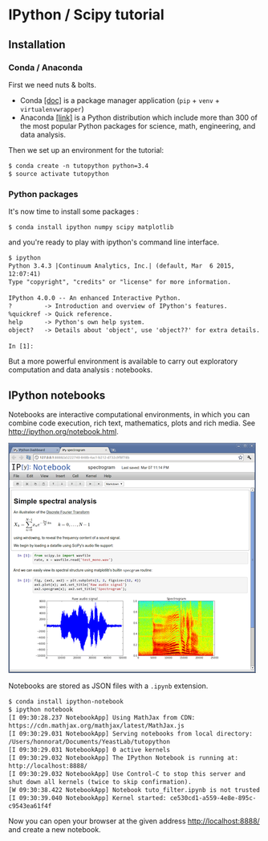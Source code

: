 # IPython / Scipy tutorial

## Installation

### Conda / Anaconda

First we need nuts & bolts.

- Conda [[doc]](http://conda.pydata.org/docs) is a package manager application (``pip`` + ``venv`` + ``virtualenvwrapper``)
- Anaconda [[link]](https://www.continuum.io/downloads) is a Python distribution which include more than 300 of the most popular Python packages for science,
math, engineering, and data analysis.

Then we set up an environment for the tutorial:

	$ conda create -n tutopython python=3.4
	$ source activate tutopython

	
### Python packages

It's now time to install some packages :

	$ conda install ipython numpy scipy matplotlib

and you're ready to play with ipython's command line interface.

	$ ipython
	Python 3.4.3 |Continuum Analytics, Inc.| (default, Mar  6 2015, 12:07:41)
	Type "copyright", "credits" or "license" for more information.
	
	IPython 4.0.0 -- An enhanced Interactive Python.
	?         -> Introduction and overview of IPython's features.
	%quickref -> Quick reference.
	help      -> Python's own help system.
	object?   -> Details about 'object', use 'object??' for extra details.
	
	In [1]:	

But a more powerful environment is available to carry out exploratory computation and data analysis : notebooks.

## IPython notebooks

Notebooks are interactive computational environments, in which you can combine code execution, rich text, mathematics, plots and rich media. See <http://ipython.org/notebook.html>. 

 ![illustration](images/notebook-sample.png)
 
Notebooks are stored as JSON files with a ``.ipynb`` extension.
 
 	$ conda install ipython-notebook
 	$ ipython notebook
	[I 09:30:28.237 NotebookApp] Using MathJax from CDN: https://cdn.mathjax.org/mathjax/latest/MathJax.js
	[I 09:30:29.031 NotebookApp] Serving notebooks from local directory: /Users/honnorat/Documents/YeastLab/tutopython
	[I 09:30:29.031 NotebookApp] 0 active kernels
	[I 09:30:29.032 NotebookApp] The IPython Notebook is running at: http://localhost:8888/
	[I 09:30:29.032 NotebookApp] Use Control-C to stop this server and shut down all kernels (twice to skip confirmation).
	[W 09:30:38.422 NotebookApp] Notebook tuto_filter.ipynb is not trusted
	[I 09:30:39.040 NotebookApp] Kernel started: ce530cd1-a559-4e8e-895c-c9543ea61f4f
	
Now you can open your browser at the given address <http://localhost:8888/> and create a new notebook.